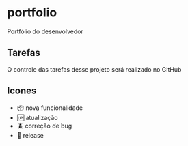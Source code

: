 # portfolio

Portfólio do desenvolvedor

## Tarefas

O controle das tarefas desse projeto será realizado no GitHub

## Icones

- :package: nova funcionalidade
- :up: atualização
- :beetle: correção de bug
- :checkered_flag: release
